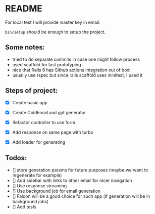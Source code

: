 # README

For local test I will provide master key in email.

`bin/setup` should be enough to setup the project.

## Some notes:
- tried to do separate commits in case one might follow process
- used scaffold for fast prototyping
- nice that Rails 8 has Github actions integration out of box!
- usually use rspec but since rails scaffold uses minitest, I used it

## Steps of project:

- [x] Create basic app
- [x] Create ColdEmail and gpt generator
- [x] Refactor controller to use form
- [x] Add response on same page with turbo
- [x] Add loader for generating


## Todos:
- [] store generation params for future purposes (maybe we want to regenerate for example)
- [] Add sidebar with links to other email for nicer navigation
- [] Use response streaming
- [] Use background job for email generation
- [] Falcon will be a good choice for such app (if generation will be in background jobs)
- [] Add tests
